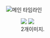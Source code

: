 ![메인 타임라인](https://github.com/daengjun/PetStrory/assets/98893006/97c4909e-2d27-45c1-8a35-b56466406c08)


<figure class="half">  <a href="link"><img src="이미지경로"></a>  <a href="link"><img src="이미지경로"></a>  <figcaption>2개이미지.</figcaption></figure>
